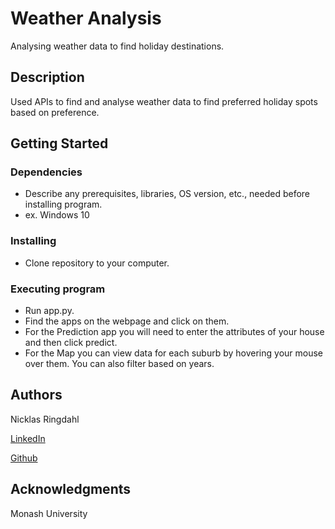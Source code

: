 # Weather Analysis

Analysing weather data to find holiday destinations.

## Description

Used APIs to find and analyse weather data to find preferred holiday spots based on preference.

## Getting Started

### Dependencies

* Describe any prerequisites, libraries, OS version, etc., needed before installing program.
* ex. Windows 10

### Installing

* Clone repository to your computer.

### Executing program

* Run app.py.
* Find the apps on the webpage and click on them.
* For the Prediction app you will need to enter the attributes of your house and then click predict.
* For the Map you can view data for each suburb by hovering your mouse over them. You can also filter based on years.


## Authors

Nicklas Ringdahl

[LinkedIn](www.linkedin.com/in/nicklas-ringdahl)

[Github](https://github.com/Nicklasringdahl)


## Acknowledgments

Monash University
